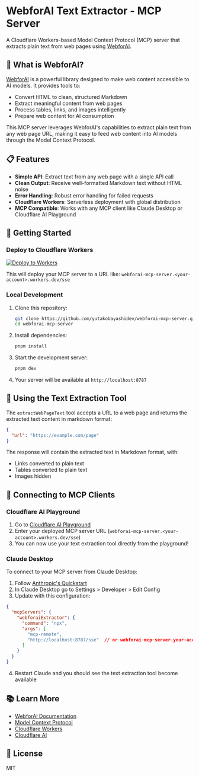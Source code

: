 # WebforAI Text Extractor - MCP Server

A Cloudflare Workers-based Model Context Protocol (MCP) server that extracts plain text from web pages using [WebforAI](https://webforai.dev/).

## 🌟 What is WebforAI?

[WebforAI](https://webforai.dev/) is a powerful library designed to make web content accessible to AI models. It provides tools to:

- Convert HTML to clean, structured Markdown
- Extract meaningful content from web pages
- Process tables, links, and images intelligently
- Prepare web content for AI consumption

This MCP server leverages WebforAI's capabilities to extract plain text from any web page URL, making it easy to feed web content into AI models through the Model Context Protocol.

## 📋 Features

- **Simple API**: Extract text from any web page with a single API call
- **Clean Output**: Receive well-formatted Markdown text without HTML noise
- **Error Handling**: Robust error handling for failed requests
- **Cloudflare Workers**: Serverless deployment with global distribution
- **MCP Compatible**: Works with any MCP client like Claude Desktop or Cloudflare AI Playground

## 🚀 Getting Started

### Deploy to Cloudflare Workers

[![Deploy to Workers](https://deploy.workers.cloudflare.com/button)](https://deploy.workers.cloudflare.com/?url=https://github.com/yutakobayashidev/webforai-mcp-server)

This will deploy your MCP server to a URL like: `webforai-mcp-server.<your-account>.workers.dev/sse`

### Local Development

1. Clone this repository:
   ```bash
   git clone https://github.com/yutakobayashidev/webforai-mcp-server.git
   cd webforai-mcp-server
   ```

2. Install dependencies:
   ```bash
   pnpm install
   ```

3. Start the development server:
   ```bash
   pnpm dev
   ```

4. Your server will be available at `http://localhost:8787`

## 🔧 Using the Text Extraction Tool

The `extractWebPageText` tool accepts a URL to a web page and returns the extracted text content in markdown format:

```json
{
  "url": "https://example.com/page"
}
```

The response will contain the extracted text in Markdown format, with:
- Links converted to plain text
- Tables converted to plain text
- Images hidden

## 🔌 Connecting to MCP Clients

### Cloudflare AI Playground

1. Go to [Cloudflare AI Playground](https://playground.ai.cloudflare.com/)
2. Enter your deployed MCP server URL (`webforai-mcp-server.<your-account>.workers.dev/sse`)
3. You can now use your text extraction tool directly from the playground!

### Claude Desktop

To connect to your MCP server from Claude Desktop:

1. Follow [Anthropic's Quickstart](https://modelcontextprotocol.io/quickstart/user)
2. In Claude Desktop go to Settings > Developer > Edit Config
3. Update with this configuration:

```json
{
  "mcpServers": {
    "webforaiExtractor": {
      "command": "npx",
      "args": [
        "mcp-remote",
        "http://localhost:8787/sse"  // or webforai-mcp-server.your-account.workers.dev/sse
      ]
    }
  }
}
```

4. Restart Claude and you should see the text extraction tool become available

## 📚 Learn More

- [WebforAI Documentation](https://webforai.dev/)
- [Model Context Protocol](https://modelcontextprotocol.io/)
- [Cloudflare Workers](https://developers.cloudflare.com/workers/)
- [Cloudflare AI](https://developers.cloudflare.com/ai/)

## 📄 License

MIT       
